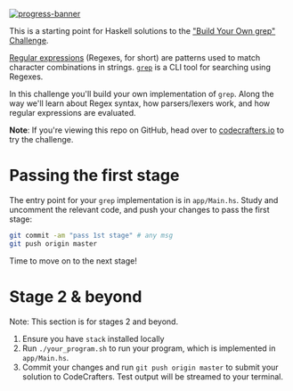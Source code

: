 [![progress-banner](https://backend.codecrafters.io/progress/grep/ca6eecd6-f282-433d-b488-4a9ce576e4fb)](https://app.codecrafters.io/users/codecrafters-bot?r=2qF)

This is a starting point for Haskell solutions to the
["Build Your Own grep" Challenge](https://app.codecrafters.io/courses/grep/overview).

[Regular expressions](https://en.wikipedia.org/wiki/Regular_expression)
(Regexes, for short) are patterns used to match character combinations in
strings. [`grep`](https://en.wikipedia.org/wiki/Grep) is a CLI tool for
searching using Regexes.

In this challenge you'll build your own implementation of `grep`. Along the way
we'll learn about Regex syntax, how parsers/lexers work, and how regular
expressions are evaluated.

**Note**: If you're viewing this repo on GitHub, head over to
[codecrafters.io](https://codecrafters.io) to try the challenge.

# Passing the first stage

The entry point for your `grep` implementation is in `app/Main.hs`. Study and
uncomment the relevant code, and push your changes to pass the first stage:

```sh
git commit -am "pass 1st stage" # any msg
git push origin master
```

Time to move on to the next stage!

# Stage 2 & beyond

Note: This section is for stages 2 and beyond.

1. Ensure you have `stack` installed locally
1. Run `./your_program.sh` to run your program, which is implemented in
   `app/Main.hs`.
1. Commit your changes and run `git push origin master` to submit your solution
   to CodeCrafters. Test output will be streamed to your terminal.
